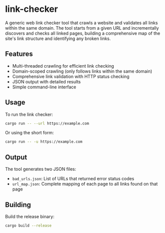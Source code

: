 link-checker
============

A generic web link checker tool that crawls a website and validates all links within the same domain. The tool starts from a given URL and incrementally discovers and checks all linked pages, building a comprehensive map of the site's link structure and identifying any broken links.

## Features

- Multi-threaded crawling for efficient link checking
- Domain-scoped crawling (only follows links within the same domain)
- Comprehensive link validation with HTTP status checking
- JSON output with detailed results
- Simple command-line interface

## Usage

To run the link checker:

```bash
cargo run -- --url https://example.com
```

Or using the short form:

```bash
cargo run -- -u https://example.com
```

## Output

The tool generates two JSON files:
- `bad_urls.json`: List of URLs that returned error status codes
- `url_map.json`: Complete mapping of each page to all links found on that page

## Building

Build the release binary:

```bash
cargo build --release
```
